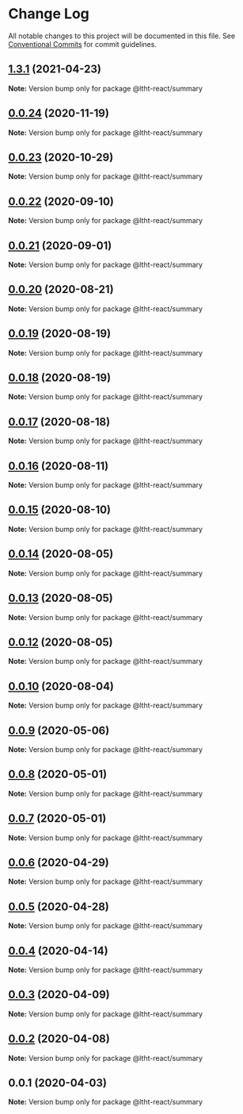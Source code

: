 # Change Log

All notable changes to this project will be documented in this file.
See [Conventional Commits](https://conventionalcommits.org) for commit guidelines.

## [1.3.1](https://github.com/ltht-epr/ltht-react/compare/@ltht-react/summary@1.3.0...@ltht-react/summary@1.3.1) (2021-04-23)

**Note:** Version bump only for package @ltht-react/summary





## [0.0.24](https://github.com/ltht-epr/ltht-react/compare/@ltht-react/summary@0.0.22...@ltht-react/summary@0.0.24) (2020-11-19)

**Note:** Version bump only for package @ltht-react/summary

## [0.0.23](https://github.com/ltht-epr/ltht-react/compare/@ltht-react/summary@0.0.22...@ltht-react/summary@0.0.23) (2020-10-29)

**Note:** Version bump only for package @ltht-react/summary

## [0.0.22](https://github.com/ltht-epr/ltht-react/compare/@ltht-react/summary@0.0.21...@ltht-react/summary@0.0.22) (2020-09-10)

**Note:** Version bump only for package @ltht-react/summary

## [0.0.21](https://github.com/ltht-epr/ltht-react/compare/@ltht-react/summary@0.0.20...@ltht-react/summary@0.0.21) (2020-09-01)

**Note:** Version bump only for package @ltht-react/summary

## [0.0.20](https://github.com/ltht-epr/ltht-react/compare/@ltht-react/summary@0.0.19...@ltht-react/summary@0.0.20) (2020-08-21)

**Note:** Version bump only for package @ltht-react/summary

## [0.0.19](https://github.com/ltht-epr/ltht-react/compare/@ltht-react/summary@0.0.18...@ltht-react/summary@0.0.19) (2020-08-19)

**Note:** Version bump only for package @ltht-react/summary

## [0.0.18](https://github.com/ltht-epr/ltht-react/compare/@ltht-react/summary@0.0.17...@ltht-react/summary@0.0.18) (2020-08-19)

**Note:** Version bump only for package @ltht-react/summary

## [0.0.17](https://github.com/ltht-epr/ltht-react/compare/@ltht-react/summary@0.0.16...@ltht-react/summary@0.0.17) (2020-08-18)

**Note:** Version bump only for package @ltht-react/summary

## [0.0.16](https://github.com/ltht-epr/ltht-react/compare/@ltht-react/summary@0.0.15...@ltht-react/summary@0.0.16) (2020-08-11)

**Note:** Version bump only for package @ltht-react/summary

## [0.0.15](https://github.com/ltht-epr/ltht-react/compare/@ltht-react/summary@0.0.14...@ltht-react/summary@0.0.15) (2020-08-10)

**Note:** Version bump only for package @ltht-react/summary

## [0.0.14](https://github.com/ltht-epr/ltht-react/compare/@ltht-react/summary@0.0.13...@ltht-react/summary@0.0.14) (2020-08-05)

**Note:** Version bump only for package @ltht-react/summary

## [0.0.13](https://github.com/ltht-epr/ltht-react/compare/@ltht-react/summary@0.0.12...@ltht-react/summary@0.0.13) (2020-08-05)

**Note:** Version bump only for package @ltht-react/summary

## [0.0.12](https://github.com/ltht-epr/ltht-react/compare/@ltht-react/summary@0.0.11...@ltht-react/summary@0.0.12) (2020-08-05)

**Note:** Version bump only for package @ltht-react/summary

## [0.0.10](https://github.com/ltht-epr/ltht-react/compare/@ltht-react/summary@0.0.9...@ltht-react/summary@0.0.10) (2020-08-04)

**Note:** Version bump only for package @ltht-react/summary

## [0.0.9](https://github.com/ltht-epr/ltht-react/compare/@ltht-react/summary@0.0.8...@ltht-react/summary@0.0.9) (2020-05-06)

**Note:** Version bump only for package @ltht-react/summary

## [0.0.8](https://github.com/ltht-epr/ltht-react/compare/@ltht-react/summary@0.0.7...@ltht-react/summary@0.0.8) (2020-05-01)

**Note:** Version bump only for package @ltht-react/summary

## [0.0.7](https://github.com/ltht-epr/ltht-react/compare/@ltht-react/summary@0.0.6...@ltht-react/summary@0.0.7) (2020-05-01)

**Note:** Version bump only for package @ltht-react/summary

## [0.0.6](https://github.com/ltht-epr/ltht-react/compare/@ltht-react/summary@0.0.5...@ltht-react/summary@0.0.6) (2020-04-29)

**Note:** Version bump only for package @ltht-react/summary

## [0.0.5](https://github.com/ltht-epr/ltht-react/compare/@ltht-react/summary@0.0.4...@ltht-react/summary@0.0.5) (2020-04-28)

**Note:** Version bump only for package @ltht-react/summary

## [0.0.4](https://github.com/ltht-epr/ltht-react/compare/@ltht-react/summary@0.0.3...@ltht-react/summary@0.0.4) (2020-04-14)

**Note:** Version bump only for package @ltht-react/summary

## [0.0.3](https://github.com/ltht-epr/ltht-react/compare/@ltht-react/summary@0.0.2...@ltht-react/summary@0.0.3) (2020-04-09)

**Note:** Version bump only for package @ltht-react/summary

## [0.0.2](https://github.com/ltht-epr/ltht-react/compare/@ltht-react/summary@0.0.1...@ltht-react/summary@0.0.2) (2020-04-08)

**Note:** Version bump only for package @ltht-react/summary

## 0.0.1 (2020-04-03)

**Note:** Version bump only for package @ltht-react/summary

